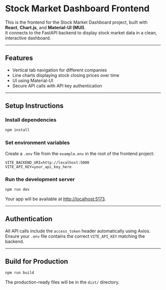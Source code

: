 # Stock Market Dashboard Frontend

This is the frontend for the Stock Market Dashboard project, built with
**React**, **Chart.js**, and **Material-UI (MUI)**.\
It connects to the FastAPI backend to display stock market data in a
clean, interactive dashboard.

---

## Features

-   Vertical tab navigation for different companies
-   Line charts displaying stock closing prices over time
-   UI using Material-UI
-   Secure API calls with API key authentication

---

## Setup Instructions

### Install dependencies

``` bash
npm install
```

### Set environment variables

Create a `.env` file from the `example.env` in the root of the frontend project:

``` env
VITE_BACKEND_URI=http://localhost:5000
VITE_API_KEY=your_api_key_here
```

### Run the development server

``` bash
npm run dev
```

Your app will be available at <http://localhost:5173>.

---

## Authentication

All API calls include the `access_token` header automatically using
Axios.\
Ensure your `.env` file contains the correct `VITE_API_KEY` matching the
backend.

---

## Build for Production

``` bash
npm run build
```

The production-ready files will be in the `dist/` directory.